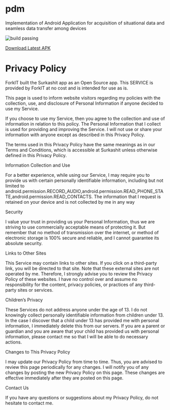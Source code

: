 # pdm
Implementation of Android Application for acquisition of situational data and seamless data transfer among devices

![build passing](https://travis-ci.org/ItsForkIT/pdm.svg?branch=master)

 [Download Latest APK](https://github.com/ItsForkIT/pdm/releases/download/v69/Surakshit_New_UI.apk)
 
# Privacy Policy

ForkIT built the Surkashit app as an Open Source app. This SERVICE is provided by ForkIT at no cost and is intended for use as is.

This page is used to inform website visitors regarding my policies with the collection, use, and disclosure of Personal Information if anyone decided to use my Service.

If you choose to use my Service, then you agree to the collection and use of information in relation to this policy. The Personal Information that I collect is used for providing and improving the Service. I will not use or share your information with anyone except as described in this Privacy Policy.

The terms used in this Privacy Policy have the same meanings as in our Terms and Conditions, which is accessible at Surkashit unless otherwise defined in this Privacy Policy.

Information Collection and Use

For a better experience, while using our Service, I may require you to provide us with certain personally identifiable information, including but not limited to android.permission.RECORD_AUDIO,android.permission.READ_PHONE_STATE,android.permission.READ_CONTACTS. The information that I request is retained on your device and is not collected by me in any way

Security

I value your trust in providing us your Personal Information, thus we are striving to use commercially acceptable means of protecting it. But remember that no method of transmission over the internet, or method of electronic storage is 100% secure and reliable, and I cannot guarantee its absolute security.

Links to Other Sites

This Service may contain links to other sites. If you click on a third-party link, you will be directed to that site. Note that these external sites are not operated by me. Therefore, I strongly advise you to review the Privacy Policy of these websites. I have no control over and assume no responsibility for the content, privacy policies, or practices of any third-party sites or services.

Children’s Privacy

These Services do not address anyone under the age of 13. I do not knowingly collect personally identifiable information from children under 13. In the case I discover that a child under 13 has provided me with personal information, I immediately delete this from our servers. If you are a parent or guardian and you are aware that your child has provided us with personal information, please contact me so that I will be able to do necessary actions.

Changes to This Privacy Policy

I may update our Privacy Policy from time to time. Thus, you are advised to review this page periodically for any changes. I will notify you of any changes by posting the new Privacy Policy on this page. These changes are effective immediately after they are posted on this page.

Contact Us

If you have any questions or suggestions about my Privacy Policy, do not hesitate to contact me.
